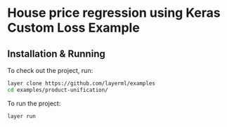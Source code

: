 # House price regression using Keras Custom Loss Example

## Installation & Running

To check out the project, run:

```bash
layer clone https://github.com/layerml/examples
cd examples/product-unification/
```

To run the project:

```bash
layer run
```
